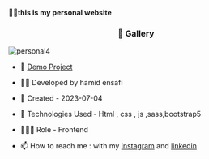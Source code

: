 🏃‍♂️**this is my personal website**
<h3 align="center"> 📸 Gallery </h3>

![personal4](https://github.com/hamid-ensafi/personal-web/assets/129867758/fff3039e-d458-40e0-b15a-581166efbf62)




- 🔗 [Demo Project](https://hamid-ensafi.github.io/personal-web/)

- 👨‍💻 Developed by hamid ensafi

- 📆 Created - 2023-07-04

- 🤖 Technologies Used - Html , css , js ,sass,bootstrap5

- 🕵🏻‍♀️ Role - Frontend

- 📫 How to reach me : with my [instagram](https://www.instagram.com/hamid.ensafi_web) and [linkedin](https://www.linkedin.com/in/hamid-ensafi-20a45721a/)
